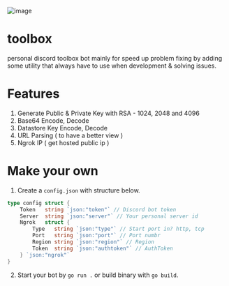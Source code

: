 ![image](https://user-images.githubusercontent.com/15674107/119238117-3503b280-bb73-11eb-9e58-bceca156d728.png)

# toolbox

personal discord toolbox bot mainly for speed up problem fixing by adding some utility that always have to use when development & solving issues.

# Features

1. Generate Public & Private Key with RSA - 1024, 2048 and 4096
2. Base64 Encode, Decode
3. Datastore Key Encode, Decode
4. URL Parsing ( to have a better view )
5. Ngrok IP ( get hosted public ip )

# Make your own

1. Create a `config.json` with structure below.

```go
type config struct {
	Token   string `json:"token"` // Discord bot token
	Server  string `json:"server"` // Your personal server id
	Ngrok   struct { 
		Type   string `json:"type"` // Start port in? http, tcp
		Port   string `json:"port"` // Port numbr
		Region string `json:"region"` // Region
		Token  string `json:"authtoken"` // AuthToken
	} `json:"ngrok"`
}
```

2. Start your bot by `go run .` or build binary with `go build`.

